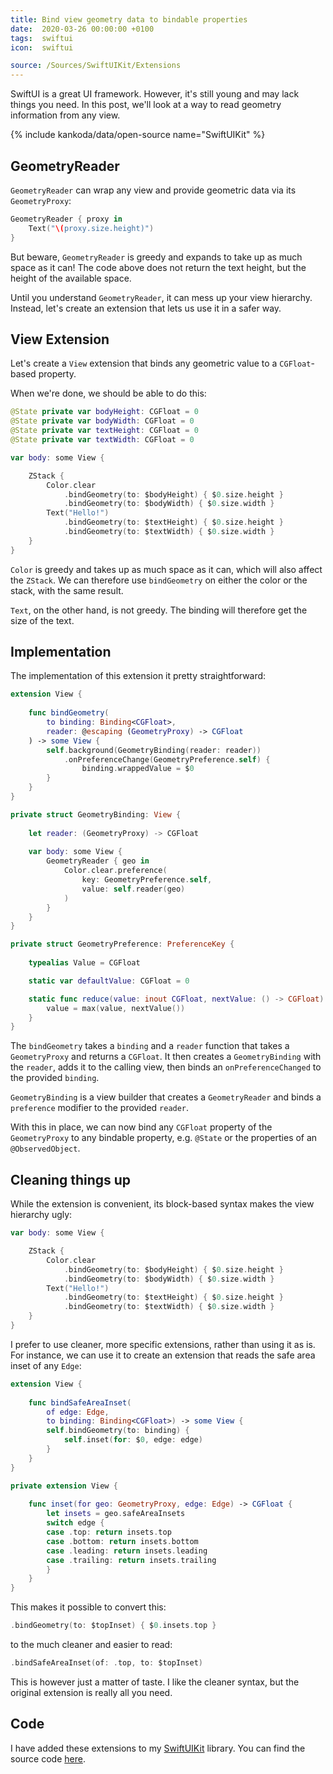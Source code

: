 ```yaml
---
title: Bind view geometry data to bindable properties
date:  2020-03-26 00:00:00 +0100
tags:  swiftui
icon:  swiftui

source: /Sources/SwiftUIKit/Extensions
---
```


SwiftUI is a great UI framework. However, it's still young and may lack things you need. In this post, we'll look at a way to read geometry information from any view.

{% include kankoda/data/open-source name="SwiftUIKit" %}


## GeometryReader

`GeometryReader` can wrap any view and provide geometric data via its `GeometryProxy`:

```swift
GeometryReader { proxy in
    Text("\(proxy.size.height)")
}
```

But beware, `GeometryReader` is greedy and expands to take up as much space as it can! The code above does not return the text height, but the height of the available space.

Until you understand `GeometryReader`, it can mess up your view hierarchy. Instead, let's create an extension that lets us use it in a safer way.


## View Extension

Let's create a `View` extension that binds any geometric value to a `CGFloat`-based property.

When we're done, we should be able to do this:

```swift
@State private var bodyHeight: CGFloat = 0
@State private var bodyWidth: CGFloat = 0
@State private var textHeight: CGFloat = 0
@State private var textWidth: CGFloat = 0

var body: some View {

    ZStack {
        Color.clear
            .bindGeometry(to: $bodyHeight) { $0.size.height }
            .bindGeometry(to: $bodyWidth) { $0.size.width }
        Text("Hello!")
            .bindGeometry(to: $textHeight) { $0.size.height }
            .bindGeometry(to: $textWidth) { $0.size.width }
    }
}
```

`Color` is greedy and takes up as much space as it can, which will also affect the `ZStack`. We can therefore use `bindGeometry` on either the color or the stack, with the same result. 

`Text`, on the other hand, is not greedy. The binding will therefore get the size of the text.


## Implementation

The implementation of this extension it pretty straightforward:

```swift
extension View {
    
    func bindGeometry(
        to binding: Binding<CGFloat>,
        reader: @escaping (GeometryProxy) -> CGFloat
    ) -> some View {
        self.background(GeometryBinding(reader: reader))
            .onPreferenceChange(GeometryPreference.self) {
                binding.wrappedValue = $0
        }
    }
}

private struct GeometryBinding: View {
    
    let reader: (GeometryProxy) -> CGFloat
    
    var body: some View {
        GeometryReader { geo in
            Color.clear.preference(
                key: GeometryPreference.self,
                value: self.reader(geo)
            )
        }
    }
}

private struct GeometryPreference: PreferenceKey {
    
    typealias Value = CGFloat

    static var defaultValue: CGFloat = 0

    static func reduce(value: inout CGFloat, nextValue: () -> CGFloat) {
        value = max(value, nextValue())
    }
}
```

The `bindGeometry` takes a `binding` and a `reader` function that takes a `GeometryProxy` and returns a `CGFloat`. It then creates a `GeometryBinding` with the `reader`, adds it to the calling view, then binds an `onPreferenceChanged` to the provided `binding`.

`GeometryBinding` is a view builder that creates a `GeometryReader` and binds a `preference` modifier to the provided `reader`.

With this in place, we can now bind any `CGFloat` property of the `GeometryProxy` to any bindable property, e.g. `@State` or the properties of an `@ObservedObject`.


## Cleaning things up

While the extension is convenient, its block-based syntax makes the view hierarchy ugly:

```swift
var body: some View {

    ZStack {
        Color.clear
            .bindGeometry(to: $bodyHeight) { $0.size.height }
            .bindGeometry(to: $bodyWidth) { $0.size.width }
        Text("Hello!")
            .bindGeometry(to: $textHeight) { $0.size.height }
            .bindGeometry(to: $textWidth) { $0.size.width }
    }
}
```

I prefer to use cleaner, more specific extensions, rather than using it as is. For instance, we can use it to create an extension that reads the safe area inset of any `Edge`:

```swift
extension View {
    
    func bindSafeAreaInset(
        of edge: Edge,
        to binding: Binding<CGFloat>) -> some View {
        self.bindGeometry(to: binding) {
            self.inset(for: $0, edge: edge)
        }
    }
}

private extension View {
    
    func inset(for geo: GeometryProxy, edge: Edge) -> CGFloat {
        let insets = geo.safeAreaInsets
        switch edge {
        case .top: return insets.top
        case .bottom: return insets.bottom
        case .leading: return insets.leading
        case .trailing: return insets.trailing
        }
    }
}
```

This makes it possible to convert this:

```swift
.bindGeometry(to: $topInset) { $0.insets.top }
```

to the much cleaner and easier to read:

```swift 
.bindSafeAreaInset(of: .top, to: $topInset)
```

This is however just a matter of taste. I like the cleaner syntax, but the original extension is really all you need.


## Code

I have added these extensions to my [SwiftUIKit]({{project.url}}) library. You can find the source code [here]({{project.url}}{{page.source}}).